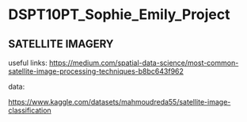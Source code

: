 # DSPT10PT_Sophie_Emily_Project
## SATELLITE IMAGERY
useful links:
https://medium.com/spatial-data-science/most-common-satellite-image-processing-techniques-b8bc643f962

data:

https://www.kaggle.com/datasets/mahmoudreda55/satellite-image-classification
